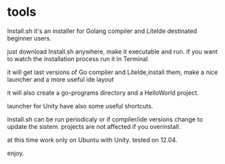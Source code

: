 tools
=====

Install.sh it's an installer for Golang compiler and LiteIde destinated beginner users.

just download Install.sh anywhere, make it executable and run. if you want to watch the installation process run it in Terminal.

it will get last versions of Go compiler and LiteIde,install them, make a nice launcher and a more useful ide layout

it will also create a go-programs directory and a HelloWorld project.

launcher for Unity have also some useful shortcuts.

Install.sh can be run periodicaly or if compiler/ide versions change to update the sistem. projects are not affected if you overinstall.

at this time work only on Ubuntu with Unity. tested on 12.04.

enjoy.
